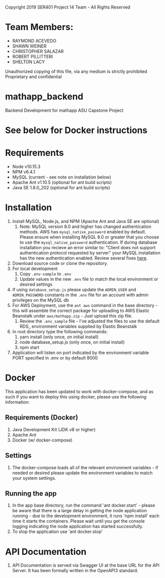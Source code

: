 Copyright 2019 SER401 Project 14 Team - All Rights Reserved

# Team Members: 
 - RAYMOND ACEVEDO
 - SHAWN WEINER
 - CHRISTOPHER SALAZAR
 - ROBERT PILLITTERI
 - SHELTON LACY 

Unauthorized copying of this file, via any medium is strictly prohibited
Proprietary and confidential


# mathapp_backend
 Backend Development for mathapp ASU Capstone Project

# See below for Docker instructions
 
# Requirements
 - Node v10.15.3
 - NPM v6.4.1
 - MySQL (current - see note on installation below)
 - Apache Ant v1.10.5 (optional for ant build scripts)
 - Java SE 1.8.0_202 (optional for ant build scripts)

# Installation
1. Install MySQL, Node.js, and NPM (Apache Ant and Java SE are optional)
    1. Note:  MySQL version 8.0 and higher has changed authentication methods.  AWS has `mysql_native_password` enabled by default. 
    Please ensure when installing MySQL 8.0 or greater that you choose to use the `mysql_native_password` authentication.  If during database installation
    you recieve an error similar to: "Client does not support authentication protocol requested by server" your MySQL installation has the new 
    authentication enabled.  Review several fixes [here](https://medium.com/@crmcmullen/how-to-run-mysql-8-0-with-native-password-authentication-502de5bac661).
2. Download source code or clone the repository.
3. For local development
    1. Copy `.env-sample` to `.env`
    2. Update values in the new `.env` file to match the local environment or desired settings
4. If using `database_setup.js` please update the `ADMIN_USER` and `ADMIN_PASSWORD` constants in the `.env` file for an account with admin privileges on the MySQL db
5. For AWS Deployment, use the `ant aws` command in the base directory - this will assemble the correct package for uploading to AWS Elastic Beanstalk under `aws/mathapp.zip` - Just upload this zip file. 
    1. Review the `.env_sample` file - I've adjusted the files to use the default RDS_ environment variables supplied by Elastic Beanstalk
6. In root directory type the following commands:
    1. yarn install (only once, on initial install)
    2. node database_setup.js (only once, on initial install)
    3. npm start
7. Application will listen on port indicated by the environment variable PORT specified in .env or by default 8000

# Docker
This application has been updated to work with docker-compose, and as such if you want to deploy this using docker, please use the following information:

## Requirements (Docker)
1. Java Development Kit (JDK v8 or higher)
2. Apache Ant
3. Docker (w/ docker-compose)

## Settings
1. The docker-compose loads all of the relevant environment variables - if needed or desired please update the environment variables to match your system settings.

## Running the app
1. In the app base directory, run the command 'ant docker.start' - please be aware that there is a large delay in getting the node application running - due to the development environment, it runs 'npm install' each time it starts the containers.  Please wait until you get the console logging indicating the node application has started successfully.
2. To stop the application use 'ant docker.stop'

# API Documentation
1. API Documentation is served via Swagger UI at the base URL for the API Server.  It has been formally written in the OpenAPI3 standard.
 
